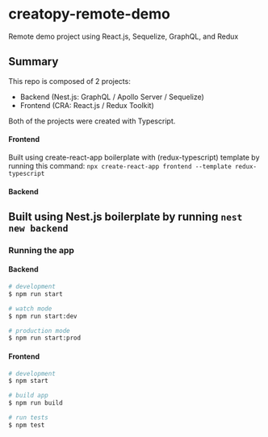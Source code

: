 # creatopy-remote-demo

Remote demo project using React.js, Sequelize, GraphQL, and Redux

## Summary

This repo is composed of 2 projects:

- Backend (Nest.js: GraphQL / Apollo Server / Sequelize)
- Frontend (CRA: React.js / Redux Toolkit)

Both of the projects were created with Typescript.

#### Frontend
Built using create-react-app boilerplate with (redux-typescript) template by running this command:
`npx create-react-app frontend --template redux-typescript`

#### Backend
Built using Nest.js boilerplate by running
`nest new backend`
---
### Running the app

#### Backend

```bash
# development
$ npm run start

# watch mode
$ npm run start:dev

# production mode
$ npm run start:prod
```

#### Frontend

```bash
# development
$ npm start

# build app
$ npm run build

# run tests
$ npm test
```
